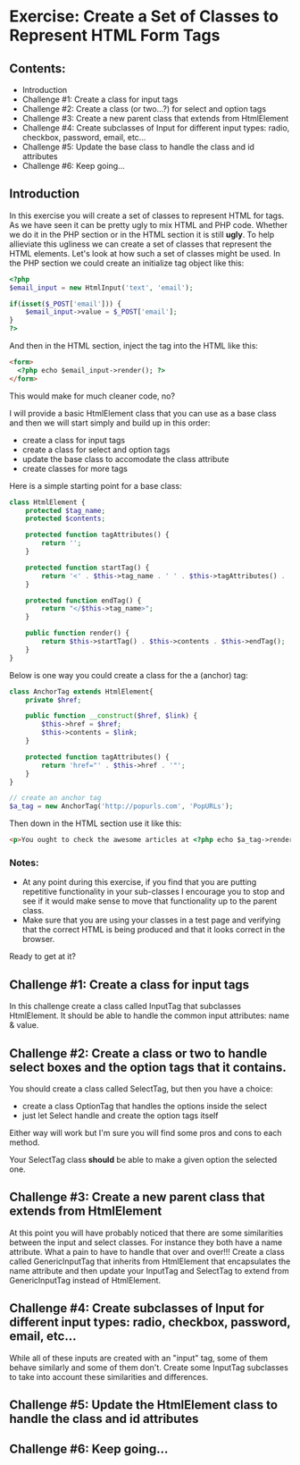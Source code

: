 # Exercise: Create a Set of Classes to Represent HTML Form Tags

## Contents:
- Introduction
- Challenge #1: Create a class for input tags
- Challenge #2: Create a class (or two...?) for select and option tags
- Challenge #3: Create a new parent class that extends from HtmlElement
- Challenge #4: Create subclasses of Input for different input types: radio, checkbox, password, email, etc...
- Challenge #5: Update the base class to handle the class and id attributes
- Challenge #6: Keep going...

## Introduction
In this exercise you will create a set of classes to represent HTML for tags. As we have seen it can be pretty ugly to mix HTML and PHP code. Whether we do it in the PHP section or in the HTML section it is still **ugly**. To help allieviate this ugliness we can create a set of classes that represent the HTML elements. Let's look at how such a set of classes might be used. In the PHP section we could create an initialize tag object like this:

```php
<?php
$email_input = new HtmlInput('text', 'email');

if(isset($_POST['email'])) {
    $email_input->value = $_POST['email'];
}
?>
```

And then in the HTML section, inject the tag into the HTML like this:
```html
<form>
  <?php echo $email_input->render(); ?>
</form>
```

This would make for much cleaner code, no?

I will provide a basic HtmlElement class that you can use as a base class and then we will start simply and build up in this order:
- create a class for input tags
- create a class for select and option tags
- update the base class to accomodate the class attribute
- create classes for more tags

Here is a simple starting point for a base class:
```php
class HtmlElement {
    protected $tag_name;
    protected $contents;

    protected function tagAttributes() {
        return '';
    }

    protected function startTag() {
        return '<' . $this->tag_name . ' ' . $this->tagAttributes() . '>';
    }

    protected function endTag() {
        return "</$this->tag_name>";
    }

    public function render() {
        return $this->startTag() . $this->contents . $this->endTag();
    }
}
```

Below is one way you could create a class for the a (anchor) tag:
```php
class AnchorTag extends HtmlElement{
    private $href;

    public function __construct($href, $link) {
        $this->href = $href;
        $this->contents = $link;
    }

    protected function tagAttributes() {
        return 'href="' . $this->href . '"';
    }
}

// create an anchor tag
$a_tag = new AnchorTag('http://popurls.com', 'PopURLs');
```

Then down in the HTML section use it like this:
```html
<p>You ought to check the awesome articles at <?php echo $a_tag->render(); ?></p>
```

### Notes:
- At any point during this exercise, if you find that you are putting repetitive functionality in your sub-classes I encourage you to stop and see if it would make sense to move that functionality up to the parent class.
- Make sure that you are using your classes in a test page and verifying that the correct HTML is being produced and that it looks correct in the browser.

Ready to get at it?

## Challenge #1: Create a class for input tags
In this challenge create a class called InputTag that subclasses HtmlElement. It should be able to handle the common input attributes: name & value.

## Challenge #2: Create a class or two to handle select boxes and the option tags that it contains.
You should create a class called SelectTag, but then you have a choice:
- create a class OptionTag that handles the options inside the select
- just let Select handle and create the option tags itself

Either way will work but I'm sure you will find some pros and cons to each method.

Your SelectTag class **should** be able to make a given option the selected one.

## Challenge #3: Create a new parent class that extends from HtmlElement
At this point you will have probably noticed that there are some similarities between the input and select classes. For instance they both have a name attribute. What a pain to have to handle that over and over!!! Create a class called GenericInputTag that inherits from HtmlElement that encapsulates the name attribute and then update your InputTag and SelectTag to extend from GenericInputTag instead of HtmlElement.

## Challenge #4: Create subclasses of Input for different input types: radio, checkbox, password, email, etc...
While all of these inputs are created with an "input" tag, some of them behave similarly and some of them don't. Create some InputTag subclasses to take into account these similarities and differences.

## Challenge #5: Update the HtmlElement class to handle the class and id attributes

## Challenge #6: Keep going...





